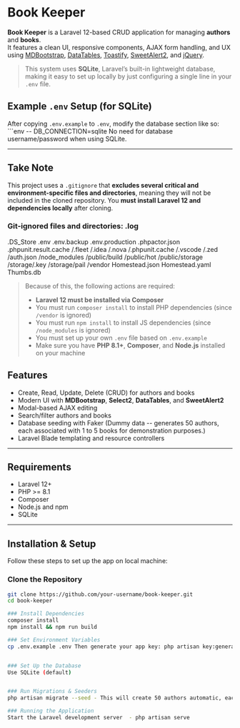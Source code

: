# Book Keeper

**Book Keeper** is a Laravel 12-based CRUD application for managing **authors** and **books**.  
It features a clean UI, responsive components, AJAX form handling, and UX using [MDBootstrap](https://mdbootstrap.com/), [DataTables](https://datatables.net/), [Toastify](https://apvarun.github.io/toastify-js/), [SweetAlert2](https://sweetalert2.github.io/), and [jQuery](https://jquery.com/).

> This system uses **SQLite**, Laravel’s built-in lightweight database, making it easy to set up locally by just configuring a single line in your `.env` file.

## Example `.env` Setup (for SQLite)

After copying `.env.example` to `.env`, modify the database section like so: ```env -- DB_CONNECTION=sqlite
No need for database username/password when using SQLite.

---

## Take Note

This project uses a `.gitignore` that **excludes several critical and environment-specific files and directories**, meaning they will not be included in the cloned repository. You **must install Laravel 12 and dependencies locally** after cloning.

### Git-ignored files and directories: .log
.DS_Store
.env
.env.backup
.env.production
.phpactor.json
.phpunit.result.cache
/.fleet
/.idea
/.nova
/.phpunit.cache
/.vscode
/.zed
/auth.json
/node_modules
/public/build
/public/hot
/public/storage
/storage/.key
/storage/pail
/vendor
Homestead.json
Homestead.yaml
Thumbs.db

> Because of this, the following actions are required:
>
> - **Laravel 12 must be installed via Composer**  
> - You must run `composer install` to install PHP dependencies (since `/vendor` is ignored)  
> - You must run `npm install` to install JS dependencies (since `/node_modules` is ignored)  
> - You must set up your own `.env` file based on `.env.example`  
> - Make sure you have **PHP 8.1+**, **Composer**, and **Node.js** installed on your machine


## Features

- Create, Read, Update, Delete (CRUD) for authors and books
- Modern UI with **MDBootstrap**, **Select2**, **DataTables**, and **SweetAlert2**
- Modal-based AJAX editing
- Search/filter authors and books
- Database seeding with Faker (Dummy data -- generates 50 authors, each associated with 1 to 5 books for demonstration purposes.)
- Laravel Blade templating and resource controllers

---

## Requirements

- Laravel 12+
- PHP >= 8.1
- Composer
- Node.js and npm
- SQLite 

---

## Installation & Setup

Follow these steps to set up the app on local machine:

### Clone the Repository

```bash
git clone https://github.com/your-username/book-keeper.git
cd book-keeper

### Install Dependencies
composer install
npm install && npm run build

### Set Environment Variables
cp .env.example .env Then generate your app key: php artisan key:generate


### Set Up the Database
Use SQLite (default) 


### Run Migrations & Seeders
php artisan migrate --seed - This will create 50 authors automatic, each with 1–5 books.

### Running the Application
Start the Laravel development server  - php artisan serve


